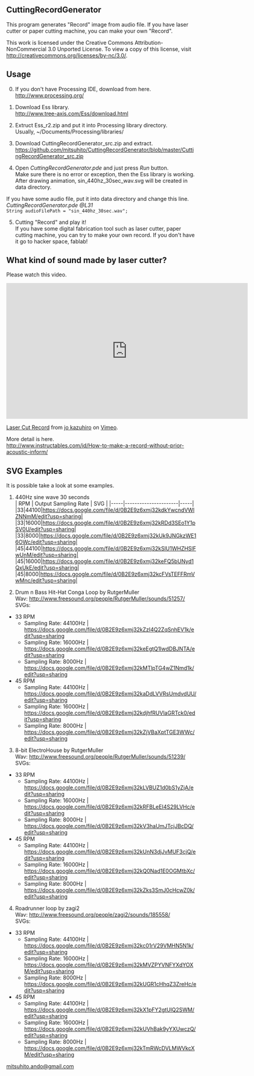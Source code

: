 CuttingRecordGenerator
----------------------
This program generates "Record" image from audio file. If you have laser cutter or paper cutting machine, you can  make your own "Record".  
  
This work is licensed under the Creative Commons Attribution-NonCommercial 3.0 Unported License. To view a copy of this license, visit http://creativecommons.org/licenses/by-nc/3.0/.  
  
  
Usage
-----
0. If you don't have Processing IDE, download from here.  
  http://www.processing.org/  

1. Download Ess library.  
  http://www.tree-axis.com/Ess/download.html  

2. Extruct Ess_r2.zip and put it into Processing library directory.  
  Usually, ~/Documents/Processing/libraries/  

3. Download CuttingRecordGenerator_src.zip and extract.  
  https://github.com/mitsuhito/CuttingRecordGenerator/blob/master/CuttingRecordGenerator_src.zip  

4. Open *CuttingRecordGenerator.pde* and just press *Run* button.  
  Make sure there is no error or exception, then the Ess library is working.  
  After drawing animation, sin_440hz_30sec_wav.svg will be created in data directory.  

  If you have some audio file, put it into data directory and change this line.  
    *CuttingRecordGenerator.pde @L31*  
     `String audioFilePath = "sin_440hz_30sec.wav";`  

5. Cutting "Record" and play it!  
  If you have some digital fabrication tool such as laser cutter, paper cutting machine, you can try to make your own record. If you don't have it go to hacker space, fablab!  
  
  
What kind of sound made by laser cutter?
----------------------------------------
Please watch this video.  
<iframe src="http://player.vimeo.com/video/58682203" width="640" height="360" frameborder="0" webkitAllowFullScreen mozallowfullscreen allowFullScreen></iframe> <p><a href="http://vimeo.com/58682203">Laser Cut Record</a> from <a href="http://vimeo.com/user638795">jo kazuhiro</a> on <a href="http://vimeo.com">Vimeo</a>.</p>

More detail is here.  
 http://www.instructables.com/id/How-to-make-a-record-without-prior-acoustic-inform/  
  
  
SVG Examples
------------
It is possible take a look at some examples.  
  
1. 440Hz sine wave 30 seconds  
  | RPM | Output Sampling Rate | SVG |
  |-----|----------------------|-----|
  |33|44100|https://docs.google.com/file/d/0B2E9z6xmj32kdkYwcndVWlZNNmM/edit?usp=sharing|
  |33|16000|https://docs.google.com/file/d/0B2E9z6xmj32kRDd3SEo1Y1pSV0U/edit?usp=sharing|
  |33|8000|https://docs.google.com/file/d/0B2E9z6xmj32kUk9JNGkzWE16OWc/edit?usp=sharing|
  |45|44100|https://docs.google.com/file/d/0B2E9z6xmj32kSlU1WHZHSlFwUnM/edit?usp=sharing|
  |45|16000|https://docs.google.com/file/d/0B2E9z6xmj32keFQ5bUNyd1QxUkE/edit?usp=sharing|
  |45|8000|https://docs.google.com/file/d/0B2E9z6xmj32kcFVsTEFFRmVwMnc/edit?usp=sharing|
  
2. Drum n Bass Hit-Hat Conga Loop by RutgerMuller  
  Wav: http://www.freesound.org/people/RutgerMuller/sounds/51257/  
  SVGs:
  * 33 RPM  
    * Sampling	Rate: 44100Hz | https://docs.google.com/file/d/0B2E9z6xmj32kZzI4Q2ZqSnhEV1k/edit?usp=sharing  
    * Sampling Rate: 16000Hz | https://docs.google.com/file/d/0B2E9z6xmj32keEgtQ1IwdDBJNTA/edit?usp=sharing  
    * Sampling Rate: 8000Hz  | https://docs.google.com/file/d/0B2E9z6xmj32kMTlpTG4wZ1Nmd1k/edit?usp=sharing    
  * 45 RPM  
    * Sampling Rate: 44100Hz | https://docs.google.com/file/d/0B2E9z6xmj32kaDdLVVRsUmdvdUU/edit?usp=sharing  
    * Sampling Rate: 16000Hz | https://docs.google.com/file/d/0B2E9z6xmj32kdjhfRUVlaGRTck0/edit?usp=sharing  
    * Sampling Rate: 8000Hz  | https://docs.google.com/file/d/0B2E9z6xmj32kZjVBaXptTGE3WWc/edit?usp=sharing  
  
  
3. 8-bit ElectroHouse by RutgerMuller  
  Wav: http://www.freesound.org/people/RutgerMuller/sounds/51239/  
  SVGs:
  * 33 RPM  
    * Sampling Rate: 44100Hz | https://docs.google.com/file/d/0B2E9z6xmj32kLVBUZ1d0bS1yZjA/edit?usp=sharing  
    * Sampling Rate: 16000Hz | https://docs.google.com/file/d/0B2E9z6xmj32kRFBLeEI4S29LVHc/edit?usp=sharing  
    * Sampling Rate: 8000Hz  | https://docs.google.com/file/d/0B2E9z6xmj32kV3haUmJTcjJBcDQ/edit?usp=sharing  
  * 45 RPM  
    * Sampling Rate: 44100Hz | https://docs.google.com/file/d/0B2E9z6xmj32kUnN3djJvMUF3cjQ/edit?usp=sharing  
    * Sampling Rate: 16000Hz | https://docs.google.com/file/d/0B2E9z6xmj32kQ0Nad1E0OGMtbXc/edit?usp=sharing  
    * Sampling Rate: 8000Hz  | https://docs.google.com/file/d/0B2E9z6xmj32kZks3SmJ0cHcwZ0k/edit?usp=sharing  
  
  
4. Roadrunner loop by zagi2  
  Wav: http://www.freesound.org/people/zagi2/sounds/185558/  
  SVGs:
  * 33 RPM  
    * Sampling Rate: 44100Hz |	https://docs.google.com/file/d/0B2E9z6xmj32kc01rV29VMHN5N1k/edit?usp=sharing  
    * Sampling Rate: 16000Hz | https://docs.google.com/file/d/0B2E9z6xmj32kMVZPYVNFYXdYOXM/edit?usp=sharing  
    * Sampling Rate: 8000Hz  | https://docs.google.com/file/d/0B2E9z6xmj32kUGR1cHhqZ3ZreHc/edit?usp=sharing  
  * 45 RPM  
    * Sampling Rate: 44100Hz | https://docs.google.com/file/d/0B2E9z6xmj32kX1pFY2gtUlQ2SWM/edit?usp=sharing  
    * Sampling Rate: 16000Hz | https://docs.google.com/file/d/0B2E9z6xmj32kUVhBak9yYXUwczQ/edit?usp=sharing  
    * Sampling Rate: 8000Hz  | https://docs.google.com/file/d/0B2E9z6xmj32kTmRWcDVLMWVkcXM/edit?usp=sharing  
  
  
mitsuhito.ando@gmail.com  

